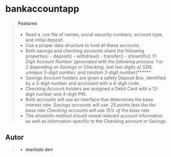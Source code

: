 # bankaccountapp

> #### Features
>
> - Read a .csv file of names, social security numbers, account type, and initial deposit.
> - Use a proper data structure to hold all these accounts.
> - Both savings and checking accounts share the following properties:
      - deposit()
      - withdraw()
      - transfer()
      - showInfo()
      *11-Digit Account Number (generated with the following process: 1 or 2 depending on Savings or Checking, last two digits of SSN, unnique 5-digit number, and random 3-digit number)*******
> - Savings Account holders are given a safety Deposit Box, identified by a 3-digit number and accessed with a 4-digit code.
> - Checking Account holders are assigned a Debit Card with a 12-digit number and 4-digit PIN.
> - Both accounts will use an interface that determines the base interest rate.
  *Savings accounts will use .25 points less tha the base rate*
  *Checking accounts will use 15% of the base rate*
> - The showInfo method should reveal relevant account information as well as information specific to the Checking account or Savings
>

## Autor
>
> - **martialo dev**
